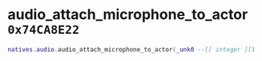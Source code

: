 # audio_attach_microphone_to_actor `0x74CA8E22`

```lua
natives.audio.audio_attach_microphone_to_actor(_unk0 --[[ integer ]])
```